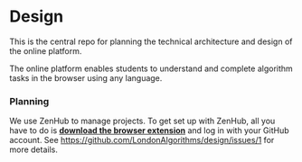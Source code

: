# Design

This is the central repo for planning the technical architecture and design of the online platform.

The online platform enables students to understand and complete algorithm tasks in the browser using any language.

### Planning

We use ZenHub to manage projects. To get set up with ZenHub, all you have to do is **[download the browser extension](https://www.zenhub.com?utm_source=ZHOnboarding)** and log in with your GitHub account. See https://github.com/LondonAlgorithms/design/issues/1 for more details.

